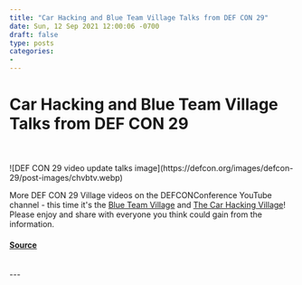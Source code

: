 ```yaml
---
title: "Car Hacking and Blue Team Village Talks from DEF CON 29"
date: Sun, 12 Sep 2021 12:00:06 -0700
draft: false
type: posts
categories: 
- 
---
```

# Car Hacking and Blue Team Village Talks from DEF CON 29

<br/>

<br/>
![DEF CON 29 video update talks image](https://defcon.org/images/defcon-29/post-images/chvbtv.webp)  

More DEF CON 29 Village videos on the DEFCONConference YouTube channel - this time it's the [Blue Team Village](https://www.youtube.com/playlist?list=PL9fPq3eQfaaDB5QyoeF7ssYFJCUgizceb) and [The Car Hacking Village](https://www.youtube.com/playlist?list=PL9fPq3eQfaaBov3qC38fr8sf-CUGhzQsA)! Please enjoy and share with everyone you think could gain from the information.

#### [Source](https://defcon.org/html/defcon-29/dc-29-news.html#dc29villagetalks2)

<br/>
---
